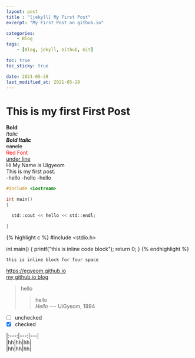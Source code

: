 ```yaml
---
layout: post
title : "[jekyll] My First Post"
excerpt: "My First Post on github.io"

categories:
    - Blog
tags:
    - [Blog, jekyll, Github, Git]

toc: true
toc_sticky: true

date: 2021-05-28
last_modified_at: 2021-05-28
---
```

# This is my first First Post
**Bold**  
*Italic*  
***Bold Italic***  
~~cancle~~  
<span style="color:red"> Red Font</span>  
<u>under line</u>  
Hi My Name is Uigyeom  
This is my first post.  
-hello
  -hello
    -hello
```c
#include <iostream>

int main()
{

  std::cout << hello << std::endl;

}

```
{% highlight c %}
#include <stdio.h>

int main()
{
    printf("this is inline code block");
    return 0;
}
{% endhighlight %}

    
    this is inline block for four space

  <https://egyeom.github.io>  
  [my github.io blog](https://egyeom.github.io)

> hello
>>hello  
<cite>Hello</cite> --- UiGyeom, 1994

- [ ] unchecked
- [X] checked

|:---:|---:|---|  
|hh|hh|hh|  
|hh|hh|hh|